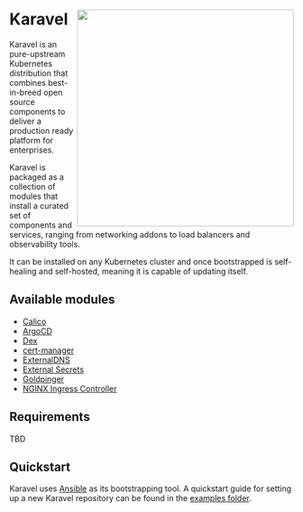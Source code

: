 # Karavel <img align="right" width=384 src="https://via.placeholder.com/384x200.png?text=Karavel%20Logo%20Here">

Karavel is an pure-upstream Kubernetes distribution
that combines best-in-breed open source components to deliver
a production ready platform for enterprises.

Karavel is packaged as a collection of modules
that install a curated set of components and services, ranging from networking addons
to load balancers and observability tools.

It can be installed on any Kubernetes cluster and once bootstrapped is self-healing and self-hosted, meaning it is capable
of updating itself.

## Available modules

- [Calico]
- [ArgoCD]
- [Dex]
- [cert-manager]
- [ExternalDNS]
- [External Secrets]
- [Goldpinger]
- [NGINX Ingress Controller]

## Requirements

TBD

## Quickstart

Karavel uses [Ansible] as its bootstrapping tool. A quickstart guide for setting
up a new Karavel repository can be found in the [examples folder].

[Calico]: https://projectcalico.org
[ArgoCD]: https://argoproj.github.io/argo-cd
[Dex]: https://dexidp.io
[cert-manager]: https://cert-manager.io
[ExternalDNS]: https://github.com/kubernetes-sigs/external-dns
[External Secrets]: https://github.com/godaddy/kubernetes-external-secrets
[Goldpinger]: https://github.com/bloomberg/goldpinger
[NGINX Ingress Controller]: https://kubernetes.github.io/ingress-nginx/
[helm]: https://helm.sh/docs/intro/install/
[helmfile]: https://github.com/roboll/helmfile
[kubectl]: https://kubernetes.io/docs/tasks/tools/install-kubectl
[GitOps]: https://www.weave.works/blog/what-is-gitops-really
[Ansible]: https://ansible.com
[examples folder]: ./examples/README.md
